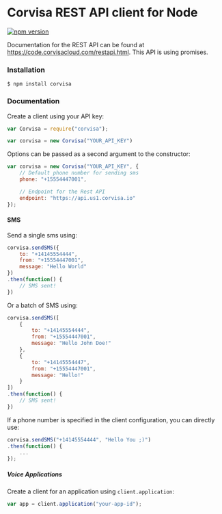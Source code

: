# Corvisa REST API client for Node

[![npm version](https://badge.fury.io/js/corvisa.svg)](http://badge.fury.io/js/corvisa)

Documentation for the REST API can be found at https://code.corvisacloud.com/restapi.html. This API is using promises.

### Installation

```
$ npm install corvisa
```

### Documentation

Create a client using your API key:

```js
var Corvisa = require("corvisa");

var corvisa = new Corvisa("YOUR_API_KEY")
```

Options can be passed as a second argument to the constructor:

```js
var corvisa = new Corvisa("YOUR_API_KEY", {
    // Default phone number for sending sms
    phone: "+15554447001",

    // Endpoint for the Rest API
    endpoint: "https://api.us1.corvisa.io"
});
```

#### SMS

Send a single sms using:

```js
corvisa.sendSMS({
    to: "+14145554444",
    from: "+15554447001",
    message: "Hello World"
})
.then(function() {
    // SMS sent!
})
```

Or a batch of SMS using:

```js
corvisa.sendSMS([
    {
        to: "+14145554444",
        from: "+15554447001",
        message: "Hello John Doe!"
    },
    {
        to: "+14145554447",
        from: "+15554447001",
        message: "Hello!"
    }
])
.then(function() {
    // SMS sent!
})
```

If a phone number is specified in the client configuration, you can directly use:

```js
corvisa.sendSMS("+14145554444", "Hello You ;)")
.then(function() {
    ...
});
```

##### Voice Applications

Create a client for an application using `client.application`:

```js
var app = client.application("your-app-id");
```
